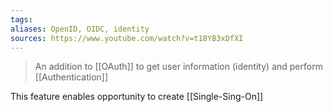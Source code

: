 ```yaml
---
tags:
aliases: OpenID, OIDC, identity
sources: https://www.youtube.com/watch?v=t18YB3xDfXI
---
```

> An addition to [[OAuth]] to get user information (identity) and perform [[Authentication]]

This feature enables opportunity to create [[Single-Sing-On]]